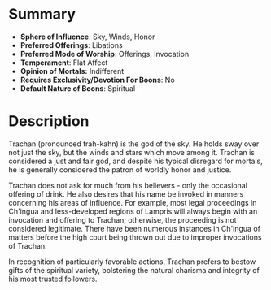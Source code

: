# Summary
- **Sphere of Influence**: Sky, Winds, Honor
- **Preferred Offerings**: Libations
- **Preferred Mode of Worship**: Offerings, Invocation
- **Temperament**: Flat Affect
- **Opinion of Mortals:** Indifferent
- **Requires Exclusivity/Devotion For Boons**: No
- **Default Nature of Boons**: Spiritual

# Description
Trachan (pronounced trah-kahn) is the god of the sky. He holds sway over not just the sky, but the winds and stars which move among it. Trachan is considered a just and fair god, and despite his typical disregard for mortals, he is generally considered the patron of worldly honor and justice.

Trachan does not ask for much from his believers - only the occasional offering of drink. He also desires that his name be invoked in manners concerning his areas of influence. For example, most legal proceedings in Ch'ingua and less-developed regions of Lampris will always begin with an invocation and offering to Trachan; otherwise, the proceeding is not considered legitimate. There have been numerous instances in Ch'ingua of matters before the high court being thrown out due to improper invocations of Trachan.

In recognition of particularly favorable actions, Trachan prefers to bestow gifts of the spiritual variety, bolstering the natural charisma and integrity of his most trusted followers.